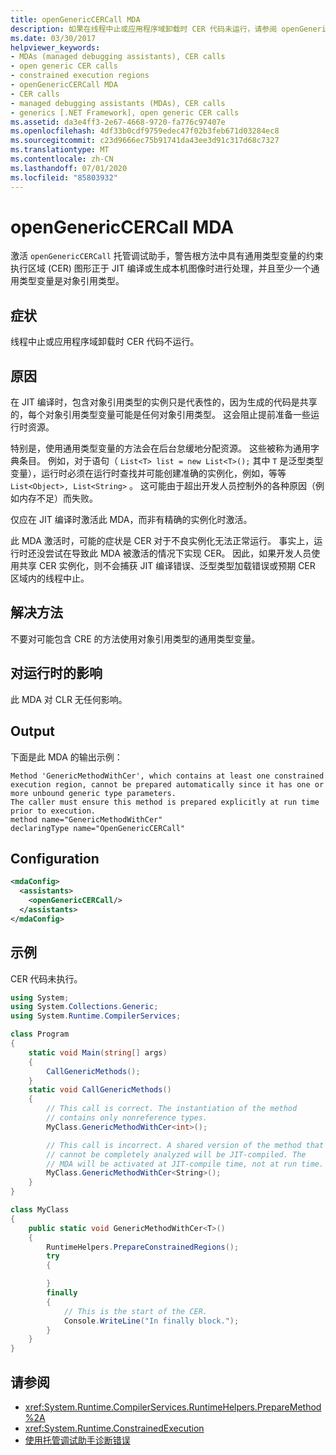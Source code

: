 ```yaml
---
title: openGenericCERCall MDA
description: 如果在线程中止或应用程序域卸载时 CER 代码未运行，请参阅 openGenericCERCall 托管调试助手。
ms.date: 03/30/2017
helpviewer_keywords:
- MDAs (managed debugging assistants), CER calls
- open generic CER calls
- constrained execution regions
- openGenericCERCall MDA
- CER calls
- managed debugging assistants (MDAs), CER calls
- generics [.NET Framework], open generic CER calls
ms.assetid: da3e4ff3-2e67-4668-9720-fa776c97407e
ms.openlocfilehash: 4df33b0cdf9759edec47f02b3feb671d03284ec8
ms.sourcegitcommit: c23d9666ec75b91741da43ee3d91c317d68c7327
ms.translationtype: MT
ms.contentlocale: zh-CN
ms.lasthandoff: 07/01/2020
ms.locfileid: "85803932"
---
```

# <a name="opengenericcercall-mda"></a>openGenericCERCall MDA

激活 `openGenericCERCall` 托管调试助手，警告根方法中具有通用类型变量的约束执行区域 (CER) 图形正于 JIT 编译或生成本机图像时进行处理，并且至少一个通用类型变量是对象引用类型。

## <a name="symptoms"></a>症状

线程中止或应用程序域卸载时 CER 代码不运行。

## <a name="cause"></a>原因

在 JIT 编译时，包含对象引用类型的实例只是代表性的，因为生成的代码是共享的，每个对象引用类型变量可能是任何对象引用类型。 这会阻止提前准备一些运行时资源。

特别是，使用通用类型变量的方法会在后台怠缓地分配资源。 这些被称为通用字典条目。 例如，对于语句（ `List<T> list = new List<T>();` 其中 `T` 是泛型类型变量），运行时必须在运行时查找并可能创建准确的实例化，例如，等等 `List<Object>, List<String>` 。 这可能由于超出开发人员控制外的各种原因（例如内存不足）而失败。

仅应在 JIT 编译时激活此 MDA，而非有精确的实例化时激活。

此 MDA 激活时，可能的症状是 CER 对于不良实例化无法正常运行。 事实上，运行时还没尝试在导致此 MDA 被激活的情况下实现 CER。 因此，如果开发人员使用共享 CER 实例化，则不会捕获 JIT 编译错误、泛型类型加载错误或预期 CER 区域内的线程中止。

## <a name="resolution"></a>解决方法

不要对可能包含 CRE 的方法使用对象引用类型的通用类型变量。

## <a name="effect-on-the-runtime"></a>对运行时的影响

此 MDA 对 CLR 无任何影响。

## <a name="output"></a>Output

下面是此 MDA 的输出示例：
  
 ```output
 Method 'GenericMethodWithCer', which contains at least one constrained execution region, cannot be prepared automatically since it has one or more unbound generic type parameters.
 The caller must ensure this method is prepared explicitly at run time prior to execution.
 method name="GenericMethodWithCer"
 declaringType name="OpenGenericCERCall"
 ```

## <a name="configuration"></a>Configuration

```xml
<mdaConfig>
  <assistants>
    <openGenericCERCall/>
  </assistants>
</mdaConfig>
```  

## <a name="example"></a>示例

CER 代码未执行。

```csharp
using System;
using System.Collections.Generic;
using System.Runtime.CompilerServices;

class Program
{
    static void Main(string[] args)
    {
        CallGenericMethods();
    }
    static void CallGenericMethods()
    {
        // This call is correct. The instantiation of the method
        // contains only nonreference types.
        MyClass.GenericMethodWithCer<int>();

        // This call is incorrect. A shared version of the method that
        // cannot be completely analyzed will be JIT-compiled. The
        // MDA will be activated at JIT-compile time, not at run time.
        MyClass.GenericMethodWithCer<String>();
    }
}

class MyClass
{
    public static void GenericMethodWithCer<T>()
    {
        RuntimeHelpers.PrepareConstrainedRegions();
        try
        {

        }
        finally
        {
            // This is the start of the CER.
            Console.WriteLine("In finally block.");
        }
    }
}
```

## <a name="see-also"></a>请参阅

- <xref:System.Runtime.CompilerServices.RuntimeHelpers.PrepareMethod%2A>
- <xref:System.Runtime.ConstrainedExecution>
- [使用托管调试助手诊断错误](diagnosing-errors-with-managed-debugging-assistants.md)
